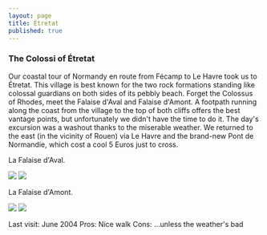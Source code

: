 ```yaml
---
layout: page
title: Étretat
published: true
---
```

<h3>The Colossi of Étretat</h3>

Our coastal tour of Normandy en route from Fécamp to Le Havre took us to Étretat. This village is best known for the two rock formations standing like colossal guardians on both sides of its pebbly beach. Forget the Colossus of Rhodes, meet the Falaise d'Aval and Falaise d'Amont. A footpath running along the coast from the village to the top of both cliffs offers the best vantage points, but unfortunately we didn't have the time to do it. The day's excursion was a washout thanks to the miserable weather. We returned to the east (in the vicinity of Rouen) via Le Havre and the brand-new Pont de Normandie, which cost a cool 5 Euros just to cross.

La Falaise d'Aval.

<img src="https://dl.dropboxusercontent.com/u/52804626/etretat/img_8812.jpg" />

<img src="https://dl.dropboxusercontent.com/u/52804626/etretat/EtretatRock1.jpg" />

La Falaise d'Amont.

<img src="https://dl.dropboxusercontent.com/u/52804626/etretat/img_8816.jpg" />

<img src="https://dl.dropboxusercontent.com/u/52804626/etretat/EtretatCliffEast.jpg" />

Last visit: June 2004
Pros: Nice walk
Cons: ...unless the weather's bad
